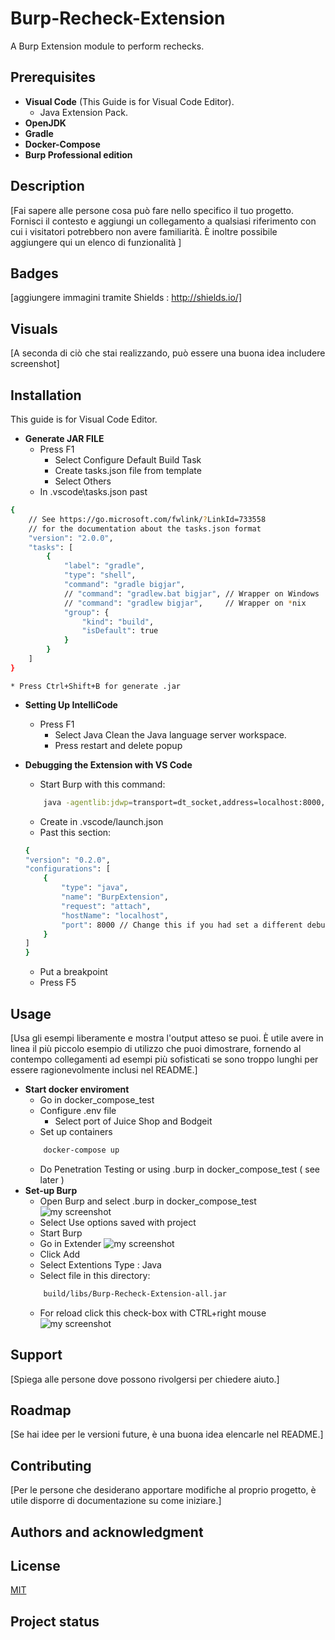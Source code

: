 # Burp-Recheck-Extension
A Burp Extension module to perform rechecks.
## Prerequisites
* **Visual Code** (This Guide is for Visual Code Editor).
    * Java Extension Pack.
* **OpenJDK**
* **Gradle**
* **Docker-Compose**
* **Burp Professional edition**

## Description
[Fai sapere alle persone cosa può fare nello specifico il tuo progetto. Fornisci il contesto e aggiungi un collegamento a qualsiasi riferimento con cui i visitatori potrebbero non avere familiarità. È inoltre possibile aggiungere qui un elenco di funzionalità ]

## Badges
[aggiungere immagini tramite Shields : http://shields.io/]
## Visuals
[A seconda di ciò che stai realizzando, può essere una buona idea includere screenshot]
## Installation
This guide is for Visual Code Editor. 
* **Generate JAR FILE**
    * Press F1
        * Select Configure Default Build Task
        * Create tasks.json file from template
        * Select Others
    * In .vscode\tasks.json past
```bash
{
    // See https://go.microsoft.com/fwlink/?LinkId=733558
    // for the documentation about the tasks.json format
    "version": "2.0.0",
    "tasks": [
        {
            "label": "gradle",
            "type": "shell",
            "command": "gradle bigjar",
            // "command": "gradlew.bat bigjar", // Wrapper on Windows
            // "command": "gradlew bigjar",     // Wrapper on *nix
            "group": {
                "kind": "build",
                "isDefault": true
            }
        }
    ]
}
```

    * Press Ctrl+Shift+B for generate .jar
* **Setting Up IntelliCode**
    * Press F1
        * Select Java Clean the Java language server workspace.
        * Press restart and delete popup

* **Debugging the Extension with VS Code**
    * Start Burp with this command:
    ```bash
        java -agentlib:jdwp=transport=dt_socket,address=localhost:8000,server=y,suspend=n jar "Directory_burp_suite_jar\burpsuite_community.jar"
    ```
    * Create in .vscode/launch.json
    * Past this section:
    ```bash
    {
    "version": "0.2.0",
    "configurations": [
        {
            "type": "java",
            "name": "BurpExtension",
            "request": "attach",
            "hostName": "localhost",
            "port": 8000 // Change this if you had set a different debug port.
        }
    ]
    }
    ```
    * Put a breakpoint
    * Press F5
## Usage
 [Usa gli esempi liberamente e mostra l'output atteso se puoi. È utile avere in linea il più piccolo esempio di utilizzo che puoi dimostrare, fornendo al contempo collegamenti ad esempi più sofisticati se sono troppo lunghi per essere ragionevolmente inclusi nel README.]
 * **Start docker enviroment**
    * Go in docker_compose_test
    * Configure .env file
        * Select port of Juice Shop and Bodgeit
    * Set up containers
    ```bash
        docker-compose up
    ```
    * Do Penetration Testing or using .burp in docker_compose_test ( see later )
* **Set-up Burp**
    * Open Burp and select .burp in docker_compose_test
    ![my screenshot](./figure_readme/1.png)
    * Select Use options saved with project
    * Start Burp
    * Go in Extender 
    ![my screenshot](./figure_readme/2.png)
    * Click Add
    * Select Extentions Type : Java
    * Select file in this directory:
    ```bash
        build/libs/Burp-Recheck-Extension-all.jar
    ```
    * For reload click this check-box with CTRL+right mouse
    ![my screenshot](./figure_readme/3.png)

## Support
[Spiega alle persone dove possono rivolgersi per chiedere aiuto.]
## Roadmap
[Se hai idee per le versioni future, è una buona idea elencarle nel README.]
## Contributing
[Per le persone che desiderano apportare modifiche al proprio progetto, è utile disporre di documentazione su come iniziare.]
## Authors and acknowledgment

## License
[MIT](https://choosealicense.com/licenses/mit/)

## Project status